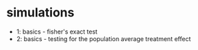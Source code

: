 # simulations

- 1: basics - fisher's exact test
- 2: basics - testing for the population average treatment effect
